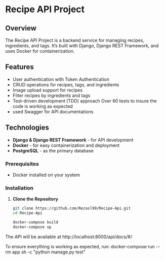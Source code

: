 # Recipe API Project

## Overview
The Recipe API Project is a backend service for managing recipes, ingredients, and tags. It’s built with Django, Django REST Framework, and uses Docker for containerization.

## Features
- User authentication with Token Authentication
- CRUD operations for recipes, tags, and ingredients
- Image upload support for recipes
- Filter recipes by ingredients and tags
- Test-driven development (TDD) approach Over 60 tests to insure the code is working as expected
- used Swagger for API documentations

## Technologies
- **Django & Django REST Framework** - for API development
- **Docker** - for easy containerization and deployment
- **PostgreSQL** - as the primary database

### Prerequisites
- Docker installed on your system

### Installation

1. **Clone the Repository**  
   ```bash
   git clone https://github.com/Rezasl99/Recipe-Api.git
   cd Recipe-Api
   
   docker-compose build
   docker-compose up
The API will be available at http://localhost:8000/api/docs/#/

To ensure everything is working as expected, run:
  docker-compose run --rm app sh -c "python manage.py test"

